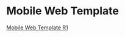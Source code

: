 Mobile Web Template
===

[Mobile Web Template R1]( http://theo-armour.github.io/cookbook/mobile-web-template/r1/mobile-web-template-r1.html )

